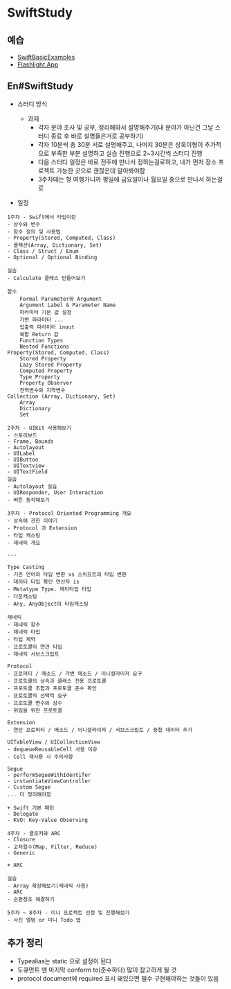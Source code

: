 # SwiftStudy

## 예습

- [SwiftBasicExamples](https://github.com/ninetyfivejae/SwiftStudy/blob/master/%EC%98%88%EC%8A%B5/SwiftBasicExamples.md#swiftbasicexamples)
- [Flashlight App](https://github.com/ninetyfivejae/SwiftStudy/blob/master/%EC%98%88%EC%8A%B5/FlashlightApp.md#flashlight-app)

## En#SwiftStudy

- 스터디 방식

  - 과제
    - 각자 분야 조사 및 공부, 정리해와서 설명해주기(내 분야가 아닌건 그날 스터디 종료 후 바로 설명들은거로 공부하기)
    - 각자 10분씩 총 30분 서로 설명해주고, 나머지 30분은 상욱이형이 추가적으로 부족한 부분 설명하고 실습 진행으로 2~3시간씩 스터디 진행
    - 다음 스터디 일정은 바로 전주에 만나서 정하는걸로하고, 내가 먼저 장소 프로젝트 가능한 곳으로 괜찮은데 알아봐야함
    - 3주차때는 형 여행가니까 평일에 금요일이나 월요일 중으로 만나서 하는걸로

- 일정


```
1주차 - Swift에서 타입이란
- 상수와 변수
- 함수 정의 및 사용법
- Property(Stored, Computed, Class)
- 콜렉션(Array, Dictionary, Set)
- Class / Struct / Enum
- Optional / Optional Binding

실습
- Calculate 클래스 만들어보기

함수
    Formal Parameter와 Argument
    Argument Label & Parameter Name
    파라미터 기본 값 설정
    가변 파라미터 ...
    입출력 파라미터 inout
    복합 Return 값
    Function Types
    Nested Functions
Property(Stored, Computed, Class)
	Stored Property
	Lazy Stored Property
	Computed Property
	Type Property
	Property Observer
	전역변수와 지역변수
Collection (Array, Dictionary, Set)
	Array
	Dictionary
	Set
```

```
2주차 - UIKit 사용해보기
- 스토리보드
- Frame, Bounds
- Autolayout
- UILabel
- UIButton
- UITextview
- UITextField
실습
- Autolayout 실습
- UIResponder, User Interaction
- 버튼 동작해보기
```

```
3주차 - Protocol Oriented Programming 개요
- 상속에 관한 이야기
- Protocol 과 Extension
- 타입 캐스팅
- 제네릭 개요

---

Type Casting
- 기존 언어의 타입 변환 vs 스위프트의 타입 변환
- 데이터 타입 확인 연산자 is
- Metatype Type. 메타타입 타입
- 다운캐스팅
- Any, AnyObject의 타임캐스팅

제네릭
- 제네릭 함수
- 제네릭 타입
- 타입 제약
- 프로토콜의 연관 타입
- 제네릭 서브스크립트

Protocol
- 프로퍼티 / 메소드 / 가변 메소드 / 이니셜라이저 요구
- 프로토콜의 상속과 클래스 전용 프로토콜
- 프로토콜 조합과 프로토콜 준수 확인
- 프로토콜의 선택적 요구
- 프로토콜 변수와 상수
- 위임을 위한 프로토콜

Extension
- 연산 프로퍼티 / 메소드 / 이니셜라이저 / 서브스크립트 / 중첩 데이터 추가

UITableView / UICollectionView
- dequeueReusableCell 사용 이유
- Cell 재사용 시 주의사항

Segue
- performSegueWithIdentifer
- instantiateViewController
- Custom Segue
... 더 정리해야함
```

```
+ Swift 기본 패턴
- Delegate
- KVO: Key-Value Observing

4주차 - 클로저와 ARC
- Closure
- 고차함수(Map, Filter, Reduce)
- Generic

+ ARC

실습
- Array 확장해보기(제네릭 사용)
- ARC
- 순환참조 해결하기
```

```
5주차 ~ 8주차 - 미니 프로젝트 선정 및 진행해보기
- 사진 앨범 or 미니 Todo 앱
```

## 추가 정리

- Typealias는 static 으로 설정이 된다
- 도큐먼트 맨 마지막 conform to(준수하다) 많이 참고하게 될 것
- protocol document에 required 표시 돼있으면 필수 구현해야하는 것들이 있음